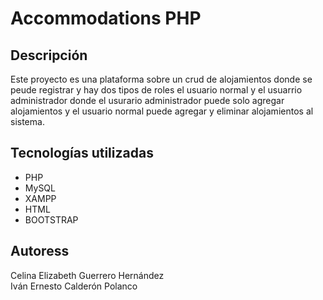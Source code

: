 # Accommodations PHP

## Descripción
Este proyecto es una plataforma sobre un crud de alojamientos donde se peude registrar y hay dos tipos de roles el usuario normal y el usuarrio administrador donde el usurario administrador puede solo agregar alojamientos y el usuario normal puede agregar y eliminar alojamientos al sistema.

## Tecnologías utilizadas
- PHP
- MySQL
- XAMPP
- HTML
- BOOTSTRAP
## Autoress
Celina Elizabeth Guerrero Hernández<br>
Iván Ernesto Calderón Polanco

